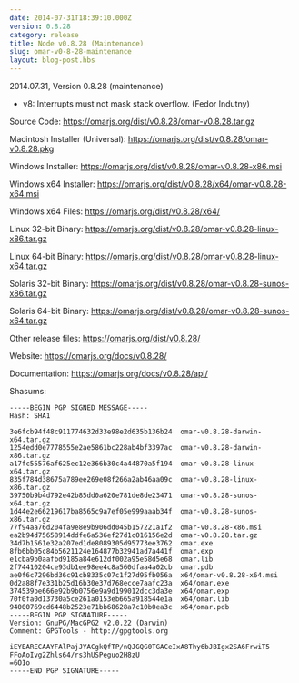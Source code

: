 ```yaml
---
date: 2014-07-31T18:39:10.000Z
version: 0.8.28
category: release
title: Node v0.8.28 (Maintenance)
slug: omar-v0-8-28-maintenance
layout: blog-post.hbs
---
```


2014.07.31, Version 0.8.28 (maintenance)

* v8: Interrupts must not mask stack overflow. (Fedor Indutny)


Source Code: https://omarjs.org/dist/v0.8.28/omar-v0.8.28.tar.gz

Macintosh Installer (Universal): https://omarjs.org/dist/v0.8.28/omar-v0.8.28.pkg

Windows Installer: https://omarjs.org/dist/v0.8.28/omar-v0.8.28-x86.msi

Windows x64 Installer: https://omarjs.org/dist/v0.8.28/x64/omar-v0.8.28-x64.msi

Windows x64 Files: https://omarjs.org/dist/v0.8.28/x64/

Linux 32-bit Binary: https://omarjs.org/dist/v0.8.28/omar-v0.8.28-linux-x86.tar.gz

Linux 64-bit Binary: https://omarjs.org/dist/v0.8.28/omar-v0.8.28-linux-x64.tar.gz

Solaris 32-bit Binary: https://omarjs.org/dist/v0.8.28/omar-v0.8.28-sunos-x86.tar.gz

Solaris 64-bit Binary: https://omarjs.org/dist/v0.8.28/omar-v0.8.28-sunos-x64.tar.gz

Other release files: https://omarjs.org/dist/v0.8.28/

Website: https://omarjs.org/docs/v0.8.28/

Documentation: https://omarjs.org/docs/v0.8.28/api/

Shasums:
```
-----BEGIN PGP SIGNED MESSAGE-----
Hash: SHA1

3e6fcb94f48c911774632d33e98e2d635b136b24  omar-v0.8.28-darwin-x64.tar.gz
1254edd0e7778555e2ae5861bc228ab4bf3397ac  omar-v0.8.28-darwin-x86.tar.gz
a17fc55576af625ec12e366b30c4a44870a5f194  omar-v0.8.28-linux-x64.tar.gz
835f784d38675a789ee269e08f266a2ab46aa09c  omar-v0.8.28-linux-x86.tar.gz
39750b9b4d792e42b85dd0a620e781de8de23471  omar-v0.8.28-sunos-x64.tar.gz
1d44e2e66219617ba8565c9a7ef05e999aaab34f  omar-v0.8.28-sunos-x86.tar.gz
77f94aa76d204fa9e8e9b906dd045b157221a1f2  omar-v0.8.28-x86.msi
ea2b94d75658914ddfe6a536ef27d1c016156e2d  omar-v0.8.28.tar.gz
34d7b1561e32a207ed1de8089305d95773ee3762  omar.exe
8fb6bb05c84b5621124e164877b32941ad7a441f  omar.exp
e1cba9b0aafbd9185a84e612df002a95e58d5e68  omar.lib
2f74410204ce93db1ee98ee4c8a560dfaa4a02cb  omar.pdb
ae0f6c7296bd36c91cb8335c07c1f27d95fb056a  x64/omar-v0.8.28-x64.msi
0d2a88f7e331b25d16b30e37d768ecce7aafc23a  x64/omar.exe
374539be666e92b9b0756e9a9d199012dcc3da3e  x64/omar.exp
70f0fa0d13730a5ce261a0153eb665a918544e1a  x64/omar.lib
94000769cd6448b2523e71bb68628a7c10b0ea3c  x64/omar.pdb
-----BEGIN PGP SIGNATURE-----
Version: GnuPG/MacGPG2 v2.0.22 (Darwin)
Comment: GPGTools - http://gpgtools.org

iEYEARECAAYFAlPajJYACgkQfTP/nQJGQG0TGACeIxA8Thy6bJBIgx2SA6FrwiT5
FFoAoIvg2Zhls64/rs3hUSPeguo2H8zU
=6O1o
-----END PGP SIGNATURE-----
```
